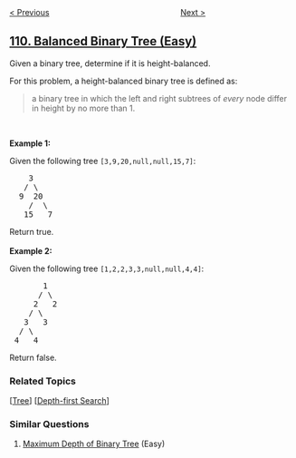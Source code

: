 <!--|This file generated by command(leetcode description); DO NOT EDIT.    |-->
<!--+----------------------------------------------------------------------+-->
<!--|@author    openset <openset.wang@gmail.com>                           |-->
<!--|@link      https://github.com/openset                                 |-->
<!--|@home      https://github.com/tonymontaro/leetcode-hints                        |-->
<!--+----------------------------------------------------------------------+-->

[< Previous](https://github.com/tonymontaro/leetcode-hints/tree/master/problems/convert-sorted-list-to-binary-search-tree "Convert Sorted List to Binary Search Tree")
　　　　　　　　　　　　　　　　
[Next >](https://github.com/tonymontaro/leetcode-hints/tree/master/problems/minimum-depth-of-binary-tree "Minimum Depth of Binary Tree")

## [110. Balanced Binary Tree (Easy)](https://leetcode.com/problems/balanced-binary-tree "平衡二叉树")

<p>Given a binary tree, determine if it is height-balanced.</p>

<p>For this problem, a height-balanced binary tree is defined as:</p>

<blockquote>
<p>a binary tree in which the left and right subtrees of <em>every</em> node differ in height by no more than 1.</p>
</blockquote>

<p>&nbsp;</p>

<p><strong>Example 1:</strong></p>

<p>Given the following tree <code>[3,9,20,null,null,15,7]</code>:</p>

<pre>
    3
   / \
  9  20
    /  \
   15   7</pre>

<p>Return true.<br />
<br />
<strong>Example 2:</strong></p>

<p>Given the following tree <code>[1,2,2,3,3,null,null,4,4]</code>:</p>

<pre>
       1
      / \
     2   2
    / \
   3   3
  / \
 4   4
</pre>

<p>Return false.</p>

### Related Topics
  [[Tree](https://github.com/tonymontaro/leetcode-hints/tree/master/tag/tree/README.md)]
  [[Depth-first Search](https://github.com/tonymontaro/leetcode-hints/tree/master/tag/depth-first-search/README.md)]

### Similar Questions
  1. [Maximum Depth of Binary Tree](https://github.com/tonymontaro/leetcode-hints/tree/master/problems/maximum-depth-of-binary-tree) (Easy)
